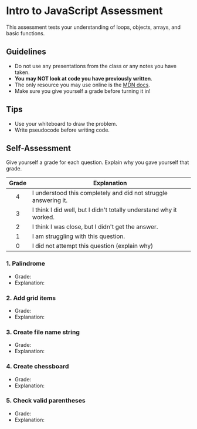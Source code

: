 # Intro to JavaScript Assessment

This assessment tests your understanding of loops, objects, arrays, and basic functions.

## Guidelines
  - Do not use any presentations from the class or any notes you have taken.
  - **You may NOT look at code you have previously written**.
  - The only resource you may use online is the [MDN docs](https://developer.mozilla.org/en-US/).
  - Make sure you give yourself a grade before turning it in!

## Tips
  - Use your whiteboard to draw the problem.
  - Write pseudocode before writing code.

## Self-Assessment
Give yourself a grade for each question. Explain why you gave yourself that grade.

| Grade  | Explanation              |
| :----: | -------------------------|
|   4    | I understood this completely and did not struggle answering it.    |
|   3    | I think I did well, but I didn't totally understand why it worked. |
|   2    | I think I was close, but I didn't get the answer. |
|   1    | I am struggling with this question. |
|   0    | I did not attempt this question (explain why) |

### 1. Palindrome
- Grade: 
- Explanation:

### 2. Add grid items
- Grade: 
- Explanation:

### 3. Create file name string
- Grade: 
- Explanation:

### 4. Create chessboard
- Grade: 
- Explanation:

### 5. Check valid parentheses
- Grade: 
- Explanation:

